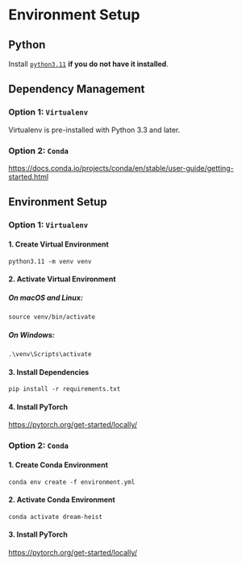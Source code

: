 [//]: # (# If you do not have conda installed, please install it from the following link:)

[//]: # (   https://conda.io/projects/conda/en/latest/user-guide/install/index.html)

[//]: # ()

[//]: # (# How to install the env?)

[//]: # (    Use this code in command line: conda env create -f environment.yml)

[//]: # ()

[//]: # (# Install pytorch manually)

[//]: # (    Go to pytorch website and select the right version for your system and run the command in the command line.)

[//]: # ()

[//]: # (# How to activate the env?)

[//]: # (    Use this code in command line: conda activate dream-heist)

[//]: # ()

[//]: # (# How to update the environment.yml?)

[//]: # (    Use this code in command line: conda env export | grep -v "^prefix: " > environment.yml)

[//]: # ()

[//]: # (# Note requirements.txt has been removed and replaced with environment.yml)

# Environment Setup

## Python

Install [`python3.11`](https://www.python.org/downloads/release/python-3117/) **if you do not have it installed**.

## Dependency Management

### Option 1: `Virtualenv`

Virtualenv is pre-installed with Python 3.3 and later.

### Option 2: `Conda`

https://docs.conda.io/projects/conda/en/stable/user-guide/getting-started.html

## Environment Setup

### Option 1: `Virtualenv`

#### 1. Create Virtual Environment

```shell
python3.11 -m venv venv
```

#### 2. Activate Virtual Environment

##### On macOS and Linux:

```shell
source venv/bin/activate
```

##### On Windows:

```shell
.\venv\Scripts\activate
```

#### 3. Install Dependencies

```shell
pip install -r requirements.txt
```

#### 4. Install PyTorch

https://pytorch.org/get-started/locally/

### Option 2: `Conda`

#### 1. Create Conda Environment

```shell
conda env create -f environment.yml
```

#### 2. Activate Conda Environment

```shell
conda activate dream-heist
```

#### 3. Install PyTorch

https://pytorch.org/get-started/locally/